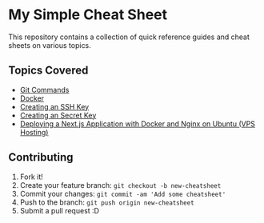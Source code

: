 # My Simple Cheat Sheet

This repository contains a collection of quick reference guides and cheat sheets on various topics.

## Topics Covered

- [Git Commands](./notes/git.md)
- [Docker](./notes/docker.md)
- [Creating an SSH Key](./notes/ssh-key.md)
- [Creating an Secret Key](./notes/secret.md)
- [Deploying a Next.js Application with Docker and Nginx on Ubuntu (VPS Hosting)](./notes/next-nginx.md)

## Contributing

1. Fork it!
2. Create your feature branch: `git checkout -b new-cheatsheet`
3. Commit your changes: `git commit -am 'Add some cheatsheet'`
4. Push to the branch: `git push origin new-cheatsheet`
5. Submit a pull request :D
